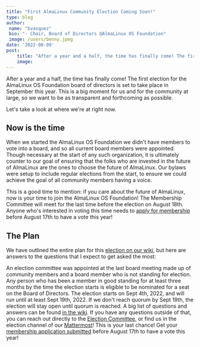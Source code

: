 ```yaml
---
title: "First AlmaLinux Community Election Coming Soon!"
type: blog
author: 
 name: "bvasquez"
 bio: "- Chair, Board of Directors @AlmaLinux OS Foundation"
 image: /users/benny.jpeg
date: '2022-08-09'
post:
    title: "After a year and a half, the time has finally come! The first election for the AlmaLinux OS Foundation board of directors is set for September 4th - 19th, 2022. This is a big moment for us and for the community at large, so come see all the details!"
    image: 
---
```


After a year and a half, the time has finally come! The first election for the AlmaLinux OS Foundation board of directors is set to take place in September this year. This is a big moment for us and for the community at large, so we want to be as transparent and forthcoming as possible.

Let's take a look at where we're at right now.

## Now is the time

When we started the AlmaLinux OS Foundation we didn't have members to vote into a board, and so all current board members were appointed. Though necessary at the start of any such organization, it is ultimately counter to our goal of ensuring that the folks who are invested in the future of AlmaLinux are the ones to choose the future of AlmaLinux. Our bylaws were setup to include regular elections from the start, to ensure we could achieve the goal of all community members having a voice.

This is a good time to mention: if you care about the future of AlmaLinux, now is your time to join the AlmaLinux OS Foundation! The Membership Committee will meet for the last time before the election on August 18th. Anyone who's interested in voting this time needs to [apply for membership](https://almalinux.org/foundation/members/) before August 17th to have a vote this year!

## The Plan

We have outlined the entire plan for this [election on our wiki](https://wiki.almalinux.org/Election2022.html), but here are answers to the questions that I expect to get asked the most:

An election committee was appointed at the last board meeting made up of community members and a board member who is not standing for election. 
Any person who has been a member in good standing for at least three months by the time the election starts is eligible to be nominated for a seat on the Board of Directors.
The election starts on Sept 4th, 2022, and will run until at least Sept 19th, 2022. If we don't reach quorum by Sept 19th, the election will stay open until quorum is reached.
A big list of questions and answers can be found [in the wiki](https://wiki.almalinux.org/Election2022.html). If you have any questions outside of that, you can reach out directly to the [Election Committee](mailto:election2022@almalinux.org), or find us in the election channel of our [Mattermost](https://chat.almalinux.org/almalinux/channels/foundation-election-2022)! This is your last chance! Get your [membership application submitted](https://almalinux.org/foundation/members/) before August 17th to have a vote this year!